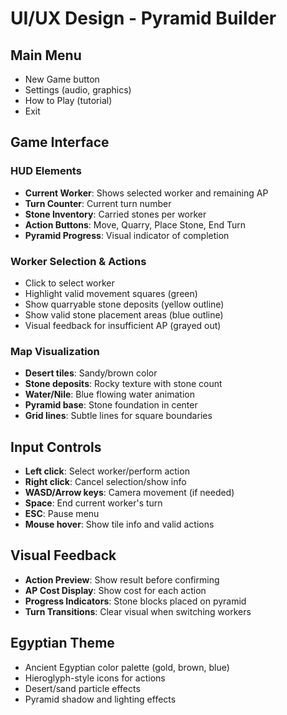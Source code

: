# UI/UX Design - Pyramid Builder

## Main Menu
- New Game button
- Settings (audio, graphics)
- How to Play (tutorial)
- Exit

## Game Interface

### HUD Elements
- **Current Worker**: Shows selected worker and remaining AP
- **Turn Counter**: Current turn number
- **Stone Inventory**: Carried stones per worker
- **Action Buttons**: Move, Quarry, Place Stone, End Turn
- **Pyramid Progress**: Visual indicator of completion

### Worker Selection & Actions
- Click to select worker
- Highlight valid movement squares (green)
- Show quarryable stone deposits (yellow outline)
- Show valid stone placement areas (blue outline)
- Visual feedback for insufficient AP (grayed out)

### Map Visualization
- **Desert tiles**: Sandy/brown color
- **Stone deposits**: Rocky texture with stone count
- **Water/Nile**: Blue flowing water animation
- **Pyramid base**: Stone foundation in center
- **Grid lines**: Subtle lines for square boundaries

## Input Controls
- **Left click**: Select worker/perform action
- **Right click**: Cancel selection/show info
- **WASD/Arrow keys**: Camera movement (if needed)
- **Space**: End current worker's turn
- **ESC**: Pause menu
- **Mouse hover**: Show tile info and valid actions

## Visual Feedback
- **Action Preview**: Show result before confirming
- **AP Cost Display**: Show cost for each action
- **Progress Indicators**: Stone blocks placed on pyramid
- **Turn Transitions**: Clear visual when switching workers

## Egyptian Theme
- Ancient Egyptian color palette (gold, brown, blue)
- Hieroglyph-style icons for actions
- Desert/sand particle effects
- Pyramid shadow and lighting effects
